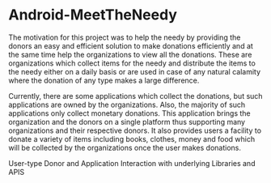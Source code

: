 # Android-MeetTheNeedy

The motivation for this project was to help the needy by providing the donors an easy and efficient solution to make donations efficiently and at the same time help the organizations to view all the donations. These are organizations which collect items for the needy and distribute the items to the needy either on a daily basis or are used in case of any natural calamity where the donation of any type makes a large difference. 

Currently, there are some applications which collect the donations, but such applications are owned by the organizations. Also, the majority of such applications only collect monetary donations. This application brings the organization and the donors on a single platform thus supporting many organizations and their respective donors. It also provides users a facility to donate a variety of items including books, clothes, money and food which will be collected by the organizations once the user makes donations.

User-type Donor and Application Interaction with underlying Libraries and APIS


